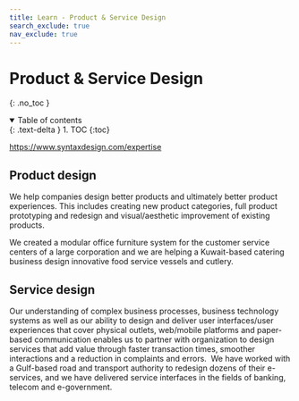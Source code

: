 ```yaml
---
title: Learn - Product & Service Design
search_exclude: true
nav_exclude: true
---
```


<!-- prettier-ignore-start -->
# Product & Service Design
{: .no_toc }

<details open markdown="block">
  <summary>
    Table of contents
  </summary>
  {: .text-delta }
1. TOC
{:toc}
</details>

<!-- prettier-ignore-end -->

https://www.syntaxdesign.com/expertise

## Product design

We help companies design better products and ultimately better product experiences. This includes creating new product categories, full product prototyping and redesign and visual/aesthetic improvement of existing products.

We created a modular office furniture system for the customer service centers of a large corporation and we are helping a Kuwait-based catering business design innovative food service vessels and cutlery.

## Service design

‍Our understanding of complex business processes, business technology systems as well as our ability to design and deliver user interfaces/user experiences that cover physical outlets, web/mobile platforms and paper-based communication enables us to partner with organization to design services that add value through faster transaction times, smoother interactions and a reduction in complaints and errors.
‍
We have worked with a Gulf-based road and transport authority to redesign dozens of their e-services, and we have delivered service interfaces in the fields of banking, telecom and e-government.
